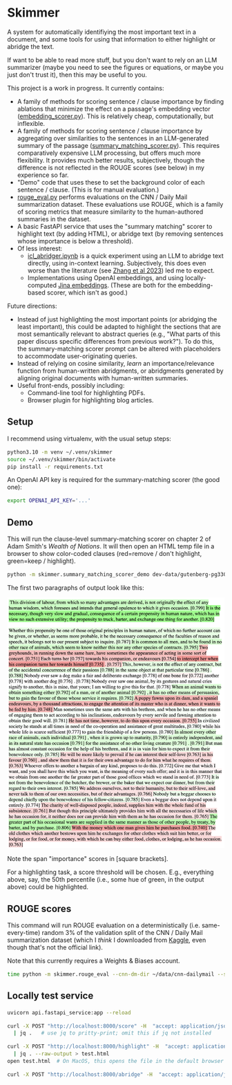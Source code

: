# Skimmer

A system for automatically identifiying the most important text in a document, and some tools for using that information to either highlight or abridge the text.

If want to be able to read more stuff, but you don't want to rely on an LLM summarizer (maybe you need to see the figures or equations, or maybe you just don't trust it), then this may be useful to you.

This project is a work in progress. It currently contains:
- A family of methods for scoring sentence / clause importance by finding ablations that minimize the effect on a passage's embedding vector ([embedding_scorer.py](skimmer/embedding_scorer.py)). This is relatively cheap, computationally, but inflexible.
- A family of methods for scoring sentence / clause importance by aggregating over similarities to the sentences in an LLM-generated summary of the passage ([summary_matching_scorer.py](skimmer/summary_matching_scorer.py)). This requires comparatively expensive LLM processing, but offers much more flexibility. It provides much better results, subjectively, though the difference is not reflected in the ROUGE scores (see below) in my experience so far.
- "Demo" code that uses these to set the background color of each sentence / clause. (This is for manual evaluation.)
- [rouge_eval.py](skimmer/rouge_eval.py) performs evaluations on the CNN / Daily Mail summarization dataset. These evaluations use ROUGE, which is a family of scoring metrics that measure similarity to the human-authored summaries in the dataset.
- A basic FastAPI service that uses the "summary matching" scorer to highlight text (by adding HTML), or abridge text (by removing sentences whose importance is below a threshold).
- Of less interest:
  - [icl_abridger.ipynb](notebooks/icl_abridger.ipynb) is a quick experiment using an LLM to abridge text directly, using in-context learning. Subjectively, this does even worse than the literature (see [Zhang et al 2023](https://arxiv.org/abs/2304.04193)) led me to expect.
  - Implementations using OpenAI embeddings, and using locally-computed [Jina embeddings](https://huggingface.co/jinaai/jina-embeddings-v2-small-en). (These are both for the embedding-based scorer, which isn't as good.)

Future directions:
- Instead of just highlighting the most important points (or abridging the least important), this could be adapted to highlight the sections that are most semantically relevant to abstract queries (e.g., "What parts of this paper discuss specific differences from previous work?"). To do this, the summary-matching scorer prompt can be altered with placeholders to accommodate user-originating queries.
- Instead of relying on cosine similarity, *learn* an importance/relevance function from human-written abridgments, or abridgments generated by aligning original documents with human-written summaries.
- Useful front-ends, possibly including:
  - Command-line tool for highlighting PDFs.
  - Browser plugin for highlighting blog articles.

## Setup

I recommend using virtualenv, with the usual setup steps:
```bash
python3.10 -m venv ~/.venv/skimmer
source ~/.venv/skimmer/bin/activate
pip install -r requirements.txt
```

An OpenAI API key is required for the summary-matching scorer (the good one):
```bash
export OPENAI_API_KEY='...'
```

## Demo
This will run the clause-level summary-matching scorer on chapter 2 of Adam Smith's _Wealth of Nations_. It will then open an HTML temp file in a browser to show color-coded clauses (red=remove / don't highlight, green=keep / highlight).

```bash
python -m skimmer.summary_matching_scorer_demo dev-data/gutenberg-pg3300-excerpt02-trunc.txt --method clause-summary-matching  --cache-dir /tmp/skimmer
```

The first two paragraphs of output look like this:

![Screenshot of example output](resources/smith-example.png)

Note the span "importance" scores in \[square brackets\].

For a highlighting task, a score threshold will be chosen. E.g., everything above, say, the 50th percentile (i.e., some hue of green, in the output above) could be highlighted.

## ROUGE scores

This command will run ROUGE evaluation on a deterministically (i.e. same-every-time) random 3% of the validation split of the CNN / Daily Mail summarization dataset (which I *think* I downloaded from [Kaggle](https://www.kaggle.com/datasets/gowrishankarp/newspaper-text-summarization-cnn-dailymail/code), even though that's not the official link).  

Note that this currently requires a Weights & Biases account.

```bash
time python -m skimmer.rouge_eval --cnn-dm-dir ~/data/cnn-dailymail --split validation --subset 0.03 --work-dir ~/data/skimmer --sweep resources/rouge-sweep-config.yaml
```

## Locally test service
```bash
uvicorn api.fastapi_service:app --reload
```

```bash
curl -X POST "http://localhost:8000/score" -H  "accept: application/json" -H  "Content-Type: application/json" -d "{\"text\":\"Stocks fell today. Tech stocks led the sell-off, falling 5%. A spokesperson for Microsoft said not to worry. This person reminded us that stocks go up and down all the time. Nevertheless, Microsoft fell 10% on news that bad stuff might happen.\"}" \
  | jq .   # use jq to pritty-print; omit this if jq not installed
```

```bash
curl -X POST "http://localhost:8000/highlight" -H  "accept: application/json" -H  "Content-Type: application/json" -d "{\"text\":\"Stocks fell today. Tech stocks led the sell-off, falling 5%. A spokesperson for Microsoft said not to worry. This person reminded us that stocks go up and down all the time. Nevertheless, Microsoft fell 10% on news that bad stuff might happen.\", \"proportion\": 0.25}" \
  | jq . --raw-output > test.html
open test.html  # On MacOS, this opens the file in the default browser
```

```bash
curl -X POST "http://localhost:8000/abridge" -H  "accept: application/json" -H  "Content-Type: application/json" -d "{\"text\":\"Stocks fell today. Tech stocks led the sell-off, falling 5%. A spokesperson for Microsoft said not to worry. This person reminded us that stocks go up and down all the time. Nevertheless, Microsoft fell 10% on news that bad stuff might happen.\", \"keep\": 0.25}"
```

